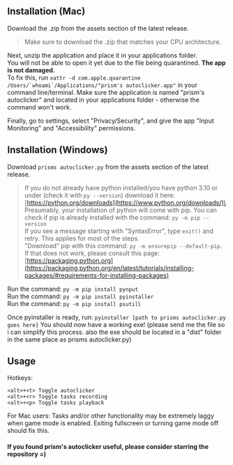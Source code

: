 ## Installation (Mac)

Download the .zip from the assets section of the latest release.
> Make sure to download the .zip that matches your CPU architecture.

Next, unzip the application and place it in your applications folder.\
You will not be able to open it yet due to the file being quarantined. **The app is not damaged.**\
To fix this, run ```xattr -d com.apple.quarantine /Users/`whoami`/Applications/"prism's autoclicker.app"``` in your command line/terminal. Make sure the application is named "prism's autoclicker" and located in your applications folder - otherwise the command won't work.

Finally, go to settings, select "Privacy/Security", and give the app "Input Monitoring" and "Accessibility" permissions.

## Installation (Windows)

Download `prisms autoclicker.py` from the assets section of the latest release.
> If you do not already have python installed/you have python 3.10 or under (check it with `py --version`) download it here: [https://python.org/downloads](https://www.python.org/downloads/)\
> Presumably, your installation of python will come with pip. You can check if pip is already installed with the command: `py -m pip --version`\
> If you see a message starting with "SyntaxError", type `exit()` and retry. This applies for most of the steps.\
> "Download" pip with this command: `py -m ensurepip --default-pip`. If that does not work, please consult this page: [https://packaging.python.org](https://packaging.python.org/en/latest/tutorials/installing-packages/#requirements-for-installing-packages)

Run the command: `py -m pip install pynput`\
Run the command: `py -m pip install pyinstaller`\
Run the command: `py -m pip install psutil`\

Once pyinstaller is ready, run: `pyinstaller [path to prisms autoclicker.py goes here]`
You should now have a working exe! (please send me the file so i can simplify this process. also the exe should be located in a "dist" folder in the same place as prisms autoclicker.py)

## Usage

Hotkeys:
```
<alt>+<t> Toggle autoclicker
<alt>+<r> Toggle tasks recording
<alt>+<p> Toggle tasks playback
```
For Mac users: Tasks and/or other functionality may be extremely laggy when game mode is enabled. Exiting fullscreen or turning game mode off should fix this.

#### If you found prism's autoclicker useful, please consider starring the repository =)
